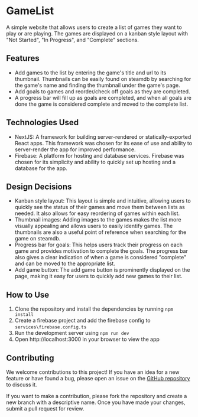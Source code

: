# GameList

A simple website that allows users to create a list of games they want to play or are playing. The games are displayed on a kanban style layout with "Not Started", "In Progress", and "Complete" sections. 

## Features

- Add games to the list by entering the game's title and url to its thumbnail. Thumbnails can be easily found on steamdb by searching for the game's name and finding the thumbnail under the game's page.
- Add goals to games and reorder/check off goals as they are completed.
- A progress bar will fill up as goals are completed, and when all goals are done the game is considered complete and moved to the complete list.

## Technologies Used

- NextJS: A framework for building server-rendered or statically-exported React apps. This framework was chosen for its ease of use and ability to server-render the app for improved performance.
- Firebase: A platform for hosting and database services. Firebase was chosen for its simplicity and ability to quickly set up hosting and a database for the app.

## Design Decisions

- Kanban style layout: This layout is simple and intuitive, allowing users to quickly see the status of their games and move them between lists as needed. It also allows for easy reordering of games within each list.
- Thumbnail images: Adding images to the games makes the list more visually appealing and allows users to easily identify games. The thumbnails are also a useful point of reference when searching for the game on steamdb.
- Progress bar for goals: This helps users track their progress on each game and provides motivation to complete the goals. The progress bar also gives a clear indication of when a game is considered "complete" and can be moved to the appropriate list.
- Add game button: The add game button is prominently displayed on the page, making it easy for users to quickly add new games to their list.

## How to Use

1. Clone the repository and install the dependencies by running `npm install`
2. Create a firebase project and add the firebase config to `services\firebase.config.ts`
3. Run the development server using `npm run dev`
4. Open http://localhost:3000 in your browser to view the app

## Contributing

We welcome contributions to this project! If you have an idea for a new feature or have found a bug, please open an issue on the [GitHub repository](https://github.com/jrmuys/gamelist) to discuss it.

If you want to make a contribution, please fork the repository and create a new branch with a descriptive name. Once you have made your changes, submit a pull request for review.
